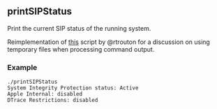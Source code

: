 ## printSIPStatus

Print the current SIP status of the running system.

Reimplementation of [this](https://github.com/rtrouton/rtrouton_scripts/blob/master/rtrouton_scripts/check_system_integrity_protection_status/check_system_integrity_protection_status.sh) script by @rtrouton for a discussion on using temporary files when processing command output.

### Example

```console
./printSIPStatus 
System Integrity Protection status: Active
Apple Internal: disabled
DTrace Restrictions: disabled
```